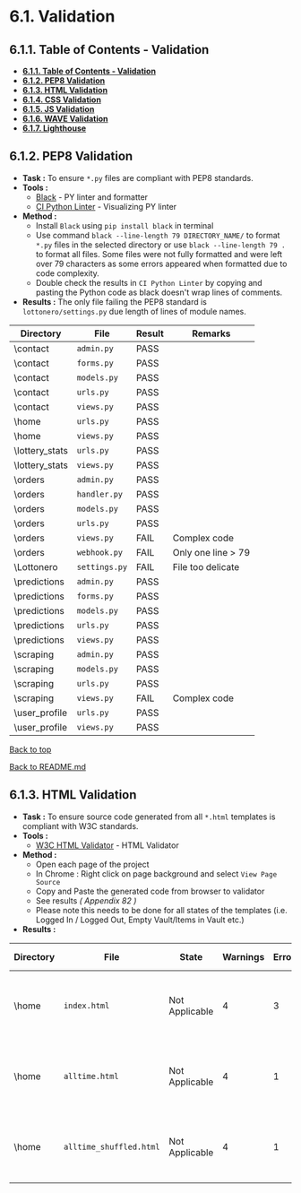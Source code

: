 # **6.1. Validation**

## **6.1.1. Table of Contents - Validation**

- [**6.1.1. Table of Contents - Validation**](https://github.com/jjsemaan/lottonero/blob/main/docs/validation.md#611-table-of-contents---validation)
- [**6.1.2. PEP8 Validation**](https://github.com/jjsemaan/lottonero/blob/main/docs/validation.md#612-pep8-validation)
- [**6.1.3. HTML Validation**](https://github.com/jjsemaan/lottonero/blob/main/docs/validation.md#613-html-validation)
- [**6.1.4. CSS Validation**](https://github.com/jjsemaan/lottonero/blob/main/docs/validation.md#614-css-validation)
- [**6.1.5. JS Validation**](https://github.com/jjsemaan/lottonero/blob/main/docs/validation.md#615-js-validation)
- [**6.1.6. WAVE Validation**](https://github.com/jjsemaan/lottonero/blob/main/docs/validation.md#616-wave-validation)
- [**6.1.7. Lighthouse**](https://github.com/jjsemaan/lottonero/blob/main/docs/validation.md#617-lighthouse)

## **6.1.2. PEP8 Validation**

- **Task :** To ensure `*.py` files are compliant with PEP8 standards.
- **Tools :** 
  - [Black](https://black.readthedocs.io/en/stable/) - PY linter and formatter
  - [CI Python Linter](https://pep8ci.herokuapp.com/) - Visualizing PY linter
- **Method :** 
   - Install `Black` using `pip install black` in terminal
   - Use command `black --line-length 79 DIRECTORY_NAME/` to format `*.py` files in the selected directory or use `black --line-length 79 .` to format all files. Some files were not fully formatted and were left over 79 characters as some errors appeared when formatted due to code complexity.
   - Double check the results in `CI Python Linter` by copying and pasting the Python code as black doesn't wrap lines of comments. 
- **Results :**
The only file failing the PEP8 standard is `lottonero/settings.py` due length of lines of module names.

| Directory            | File                 | Result                   | Remarks                   |
| -------------------- | -------------------- | ------------------------ | ------------------------- |
| \contact             | `admin.py`           | PASS                     |                           |
| \contact             | `forms.py`           | PASS                     |                           |
| \contact             | `models.py`          | PASS                     |                           | 
| \contact             | `urls.py`            | PASS                     |                           |
| \contact             | `views.py`           | PASS                     |                           |
| \home                | `urls.py`            | PASS                     |                           |
| \home                | `views.py`           | PASS                     |                           | 
| \lottery_stats       | `urls.py`            | PASS                     |                           |
| \lottery_stats       | `views.py`           | PASS                     |                           |
| \orders              | `admin.py`           | PASS                     |                           |
| \orders              | `handler.py`         | PASS                     |                           |
| \orders              | `models.py`          | PASS                     |                           |
| \orders              | `urls.py`            | PASS                     |                           |
| \orders              | `views.py`           | FAIL                     | Complex code              |
| \orders              | `webhook.py`         | FAIL                     | Only one line > 79        |
| \Lottonero           | `settings.py`        | FAIL                     | File too delicate         |
| \predictions         | `admin.py`           | PASS                     |                           |
| \predictions         | `forms.py`           | PASS                     |                           |
| \predictions         | `models.py`          | PASS                     |                           |
| \predictions         | `urls.py`            | PASS                     |                           |
| \predictions         | `views.py`           | PASS                     |                           |
| \scraping            | `admin.py`           | PASS                     |                           |
| \scraping            | `models.py`          | PASS                     |                           |
| \scraping            | `urls.py`            | PASS                     |                           |
| \scraping            | `views.py`           | FAIL                     | Complex code              |
| \user_profile        | `urls.py`            | PASS                     |                           |
| \user_profile        | `views.py`           | PASS                     |                           |

[Back to top](https://github.com/jjsemaan/lottonero/blob/main/docs/validation.md#611-table-of-contents---validation)

[Back to README.md](https://github.com/jjsemaan/lottonero/blob/main/README.md#lottonero---portfolio-project-5)

## **6.1.3. HTML Validation**

- **Task :** To ensure source code generated from all `*.html` templates is compliant with W3C standards.
- **Tools :** 
  - [W3C HTML Validator](https://validator.w3.org/) - HTML Validator
- **Method :** 
   - Open each page of the project
   - In Chrome : Right click on page background and select `View Page Source`
   - Copy and Paste the generated code from browser to validator
   - See results *( Appendix 82 )*
   - Please note this needs to be done for all states of the templates (i.e. Logged In / Logged Out, Empty Vault/Items in Vault etc.)
- **Results :**

| Directory           | File                         | State             | Warnings | Errors | Nature of Problem                                    | Result |
| ------------------- | ---------------------------- | ----------------- | -------- | ------ | ---------------------------------------------------- | ------ |
| \\home              | `index.html`                 | Not Applicable    | 4        | 3      | Navigation should have been separated from base.html | FAIL   |
| \\home              | `alltime.html`               | Not Applicable    | 4        | 1      | Navigation should have been separated from base.html | FAIL   |
| \\home              | `alltime_shuffled.html`      | Not Applicable    | 4        | 1      | Navigation should have been separated from base.html | FAIL   |